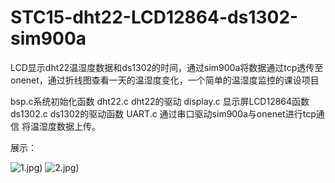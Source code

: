 # STC15-dht22-LCD12864-ds1302-sim900a

LCD显示dht22温湿度数据和ds1302的时间，通过sim900a将数据通过tcp透传至onenet，通过折线图查看一天的温湿度变化，一个简单的温湿度监控的课设项目

bsp.c系统初始化函数
dht22.c dht22的驱动
display.c 显示屏LCD12864函数
ds1302.c  ds1302的驱动函数
UART.c  通过串口驱动sim900a与onenet进行tcp通信 将温湿度数据上传。

展示：

![1.jpg)](https://github.com/echo-DJX/STC15-dht22-LCD12864-ds1302-sim900a/blob/master/img/2%20(1).jpg)
![2.jpg)](https://github.com/echo-DJX/STC15-dht22-LCD12864-ds1302-sim900a/blob/master/img/2%20(2).jpg)

